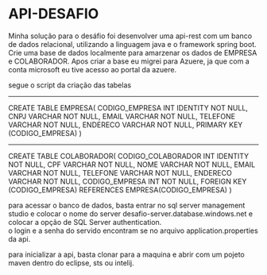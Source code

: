 # API-DESAFIO

Minha solução para o desáfio foi desenvolver uma api-rest com um banco de dados relacional, utilizando a linguagem java e o framework spring boot.
Crie uma base de dados localmente para amarzenar os dados de EMPRESA e COLABORADOR. Apos criar a base eu migrei para Azuere, ja que com a conta microsoft eu tive acesso ao portal da azuere.

segue o script da criação das tabelas 



-----------------------------------
CREATE TABLE EMPRESA(
	CODIGO_EMPRESA INT IDENTITY NOT NULL,
	CNPJ VARCHAR NOT NULL,
	EMAIL VARCHAR NOT NULL,
	TELEFONE VARCHAR NOT NULL,
	ENDERECO VARCHAR  NOT NULL,
	PRIMARY KEY (CODIGO_EMPRESA)
)


----------------------------------



CREATE TABLE COLABORADOR(
	CODIGO_COLABORADOR INT IDENTITY NOT NULL,
	CPF VARCHAR NOT NULL,
	NOME VARCHAR NOT NULL,
	EMAIL VARCHAR NOT NULL,
	TELEFONE VARCHAR NOT NULL,
	ENDERECO VARCHAR NOT NULL,
	CODIGO_EMPRESA INT NOT NULL,
	FOREIGN KEY (CODIGO_EMPRESA) REFERENCES EMPRESA(CODIGO_EMPRESA)
)


para acessar o banco de dados, basta entrar no sql server management studio e colocar o nome do server desafio-server.database.windows.net e colocar a
opção de SQL Server authentication.  
o login e a senha do servido encontram se no arquivo application.properties da api.

para inicializar a api, basta clonar para a maquina e abrir com um pojeto maven dentro do eclipse, sts ou intelij. 



